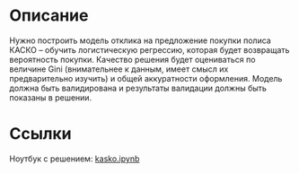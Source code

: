 # Описание
Нужно построить модель отклика на предложение покупки полиса КАСКО – обучить логистическую регрессию, которая будет возвращать вероятность покупки.
Качество решения будет оцениваться по величине Gini (внимательнее к данным, имеет смысл их предварительно изучить) и общей аккуратности оформления. Модель должна быть валидирована и результаты валидации должны быть показаны в решении.

# Ссылки
Ноутбук с решением: [kasko.ipynb](https://github.com/zosimovaa/KASKO---classification/blob/master/kasko-2.0.ipynb)



 